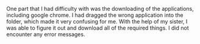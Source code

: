 One part that I had difficulty with was the downloading of the applications, including google chrome. I had dragged the wrong application into the folder, which made it very confusing for me. With the help of my sister, I was able to figure it out and download all of the required things. 
I did not encounter any error messages. 
